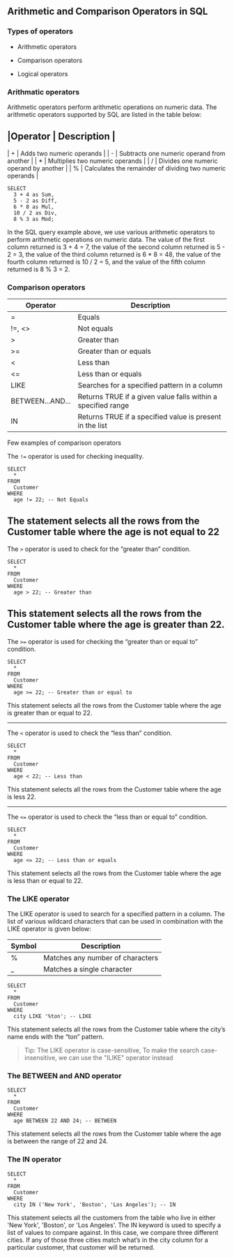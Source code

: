 ## Arithmetic and Comparison Operators in SQL

### Types of operators

- Arithmetic operators

- Comparison operators

- Logical operators


### Arithmatic operators

Arithmetic operators perform arithmetic operations on numeric data. The arithmetic operators supported by SQL are listed in the table below:


|Operator | Description |
-------------------------
| +         | Adds two numeric operands |
| -         | Subtracts one numeric operand from another |
| *         | Multiplies two numeric operands |
| /         | Divides one numeric operand by another |
| %         | Calculates the remainder of dividing two numeric operands |


```
SELECT
  3 + 4 as Sum,
  5 - 2 as Diff,
  6 * 8 as Mul,
  10 / 2 as Div,
  8 % 3 as Mod;
```
In the SQL query example above, we use various arithmetic operators to perform arithmetic operations on numeric data. The value of the first column returned is 3 + 4 = 7, the value of the second column returned is 5 - 2 = 3, the value of the third column returned is 6 * 8 = 48, the value of the fourth column returned is 10 / 2 = 5, and the value of the fifth column returned is 8 % 3 = 2.

### Comparison operators


|Operator | Description |
|---------|-------------|
| =       | Equals      |
| !=, <>  | Not equals  |
| >       | Greater than |
| >=      | Greater than or equals |
| <       | Less than |
| <=      | Less than or equals |
| LIKE    | Searches for a specified pattern in a column |
| BETWEEN...AND... | Returns TRUE if a given value falls within a specified range |
| IN               | Returns TRUE if a specified value is present in the list |


Few examples of comparison operators

The `!=` operator is used for checking inequality.

```
SELECT
  *
FROM
  Customer
WHERE
  age != 22; -- Not Equals
```
The statement selects all the rows from the Customer table where the age is not equal to 22
---

The `>` operator is used to check for the “greater than” condition.

```
SELECT
  *
FROM
  Customer
WHERE
  age > 22; -- Greater than
```
This statement selects all the rows from the Customer table where the age is greater than 22.
---

The `>=` operator is used for checking the “greater than or equal to” condition.

```
SELECT
  *
FROM
  Customer
WHERE
  age >= 22; -- Greater than or equal to
```

This statement selects all the rows from the Customer table where the age is greater than or equal to 22.

---

The `<` operator is used to check the “less than” condition.

```
SELECT
  *
FROM
  Customer
WHERE
  age < 22; -- Less than
```

This statement selects all the rows from the Customer table where the age is less 22.

---

The `<=` operator is used to check the “less than or equal to” condition.

```
SELECT
  *
FROM
  Customer
WHERE
  age <= 22; -- Less than or equals
```

This statement selects all the rows from the Customer table where the age is less than or equal to 22.

### The LIKE operator

The LIKE operator is used to search for a specified pattern in a column. The list of various wildcard characters that can be used in combination with the LIKE operator is given below:


|Symbol | Description |
|-------|-------------|
| %     | Matches any number of characters |
| _     | Matches a single character |

```
SELECT
  *
FROM
  Customer
WHERE
  city LIKE '%ton'; -- LIKE
```

This statement selects all the rows from the Customer table where the city’s name ends with the “ton” pattern.

> Tip: The LIKE operator is case-sensitive, To make the search case-insensitive, we can use the "ILIKE" operator instead


### The BETWEEN and AND operator

```
SELECT
  *
FROM
  Customer
WHERE
  age BETWEEN 22 AND 24; -- BETWEEN
```

This statement selects all the rows from the Customer table where the age is between the range of 22 and 24.


### The IN operator

```
SELECT
  *
FROM
  Customer
WHERE
  city IN ('New York', 'Boston', 'Los Angeles'); -- IN
```

This statement selects all the customers from the table who live in either 'New York', 'Boston', or 'Los Angeles'. The IN keyword is used to specify a list of values to compare against. In this case, we compare three different cities. If any of those three cities match what’s in the city column for a particular customer, that customer will be returned.

